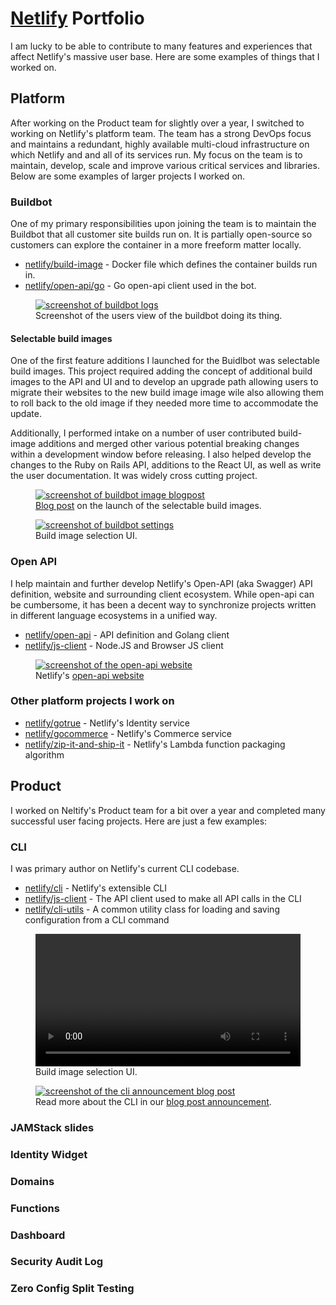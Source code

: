 # [Netlify](http://www.netlify.com) Portfolio

I am lucky to be able to contribute to many features and experiences that affect Netlify's massive user base.  Here are some examples of things that I worked on.

## **Platform**

After working on the Product team for slightly over a year, I switched to working on Netlify's platform team.  The team has a strong DevOps focus and maintains a redundant, highly available multi-cloud infrastructure on which Netlify and and all of its services run.  My focus on the team is to maintain, develop, scale and improve various critical services and libraries.  Below are some examples of larger projects I worked on.

### Buildbot

One of my primary responsibilities upon joining the team is to maintain the Buildbot that all customer site builds run on.  It is partially open-source so customers can explore the container in a more freeform matter locally.

<ul>
  <li class="lang docker"><a href="https://github.com/netlify/build-image">netlify/build-image</a> - Docker file which defines the container builds run in.</li>
  <li class="lang go"><a href="https://godoc.org/github.com/netlify/open-api/go">netlify/open-api/go</a> - Go open-api client used in the bot.</li>
</ul>

<figure>
  <a href="./buildbot.png"><img src="./buildbot.png" alt="screenshot of buildbot logs"></a>
  <figcaption>Screenshot of the users view of the buildbot doing its thing.</figcaption>
</figure>

#### Selectable build images

One of the first feature additions I launched for the Buidlbot was selectable build images.  This project required adding the concept of additional build images to the API and UI and to develop an upgrade path allowing users to migrate their websites to the new build image image wile also allowing them to roll back to the old image if they needed more time to accommodate the update.

Additionally, I performed intake on a number of user contributed build-image additions and merged other various potential breaking changes within a development window before releasing.  I also helped develop the changes to the Ruby on Rails API, additions to the React UI, as well as write the user documentation.  It was widely cross cutting project.

<figure>
  <a href="https://www.netlify.com/blog/2019/03/14/a-more-flexible-build-architecture-with-updated-linux/"><img src="./build-image-blog.png" alt="screenshot of buildbot image blogpost"></a>
  <figcaption><a href="https://www.netlify.com/blog/2019/03/14/a-more-flexible-build-architecture-with-updated-linux/">Blog post</a> on the launch of the selectable build images.</figcaption>
</figure>

<figure>
  <a href="./image-selection.png"><img src="./image-selection.png" alt="screenshot of buildbot settings"></a>
  <figcaption>Build image selection UI.</figcaption>
</figure>

### Open API

I help maintain and further develop Netlify's Open-API (aka Swagger) API definition, website and surrounding client ecosystem.  While open-api can be cumbersome, it has been a decent way to synchronize projects written in different language ecosystems in a unified way.

<ul>
  <li class="lang go"><a href="https://github.com/netlify/open-api">netlify/open-api</a> - API definition and Golang client</li>
  <li class="lang js"><a href="https://github.com/netlify/js-client">netlify/js-client</a> - Node.JS and Browser JS client</li>
</ul>

<figure>
  <a href="https://open-api.netlify.com"><img src="./open-api-web.png" alt="screenshot of the open-api website"></a>
  <figcaption>Netlify's <a href="https://open-api.netlify.com">open-api website</a></figcaption>
</figure>

### Other platform projects I work on

<ul>
  <li class="lang go"><a href="http://github.com/netlify/gotrue">netlify/gotrue</a> - Netlify's Identity service</li>
  <li class="lang go"><a href="http://github.com/netlify/gocommerce">netlify/gocommerce</a> - Netlify's Commerce service</li>
  <li class="lang js"><a href="https://github.com/netlify/zip-it-and-ship-it">netlify/zip-it-and-ship-it</a> - Netlify's Lambda function packaging algorithm</li>
</ul>

## **Product**

I worked on Neltify's Product team for a bit over a year and completed many successful user facing projects.  Here are just a few examples:

### CLI

I was primary author on Netlify's current CLI codebase.

<ul>
  <li class="lang js"><a href="http://github.com/netlify/cli">netlify/cli</a> - Netlify's extensible CLI</li>
  <li class="lang js"><a href="https://github.com/netlify/js-client">netlify/js-client</a> - The API client used to make all API calls in the CLI</li>
  <li class="lang js"><a href="https://github.com/netlify/cli-utils">netlify/cli-utils</a> - A common utility class for loading and saving configuration from a CLI command</li>
</ul>

<figure>
  <video controls width="100%">
    <source src="./netlify-cli.mp4" type="video/mp4">
  </video>
  <figcaption>Build image selection UI.</figcaption>
</figure>

<figure>
  <a href="https://www.netlify.com/blog/2018/09/10/netlify-cli-2.0-now-in-beta-/"><img src="./cli-blog.png" alt="screenshot of the cli announcement blog post"></a>
  <figcaption>Read more about the CLI in our <a href="https://www.netlify.com/blog/2018/09/10/netlify-cli-2.0-now-in-beta-/">blog post announcement</a>.</figcaption>
</figure>

### JAMStack slides

### Identity Widget

### Domains

### Functions

### Dashboard

### Security Audit Log

### Zero Config Split Testing
